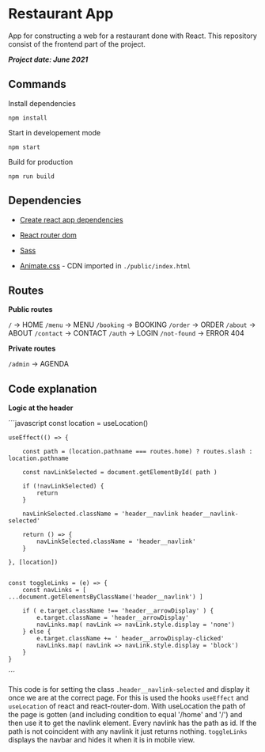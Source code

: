 # Restaurant App

App for constructing a web for a restaurant done with React.
This repository consist of the frontend part of the project.

***Project date: June 2021***

## Commands

Install dependencies
```
npm install
```

Start in developement mode
```
npm start
```

Build for production
```
npm run build
```


## Dependencies

- [Create react app dependencies](https://create-react-app.dev/docs/getting-started)

- [React router dom](https://reactrouter.com/web/guides/quick-start)

- [Sass](https://www.npmjs.com/package/sass)

- [Animate.css](https://animate.style/) - CDN imported in `./public/index.html`


## Routes

**Public routes**

`/` -> HOME
`/menu` -> MENU
`/booking` -> BOOKING
`/order` -> ORDER
`/about` -> ABOUT
`/contact` -> CONTACT
`/auth` -> LOGIN
`/not-found` -> ERROR 404

**Private routes**

`/admin` -> AGENDA


## Code explanation

**Logic at the header**

´´´javascript
    const location = useLocation()

    useEffect(() => {

        const path = (location.pathname === routes.home) ? routes.slash : location.pathname
        
        const navLinkSelected = document.getElementById( path )

        if (!navLinkSelected) {
            return
        }

        navLinkSelected.className = 'header__navlink header__navlink-selected'

        return () => {
            navLinkSelected.className = 'header__navlink'
        }

    }, [location])


    const toggleLinks = (e) => {
        const navLinks = [ ...document.getElementsByClassName('header__navlink') ]
        
        if ( e.target.className !== 'header__arrowDisplay' ) {
            e.target.className = 'header__arrowDisplay'
            navLinks.map( navLink => navLink.style.display = 'none')
        } else {
            e.target.className += ' header__arrowDisplay-clicked'
            navLinks.map( navLink => navLink.style.display = 'block')
        }
    }
    

´´´

This code is for setting the class `.header__navlink-selected` and display it once we are at the correct page.
For this is used the hooks `useEffect` and `useLocation` of react and react-router-dom.
With useLocation the path of the page is gotten (and including condition to equal '/home' and '/') and then use it to get the navlink element.
Every navlink has the path as id.
If the path is not coincident with any navlink it just returns nothing.
`toggleLinks` displays the navbar and hides it when it is in mobile view.
